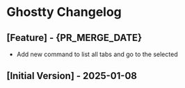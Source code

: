# Ghostty Changelog

## [Feature] - {PR_MERGE_DATE}

- Add new command to list all tabs and go to the selected

## [Initial Version] - 2025-01-08
